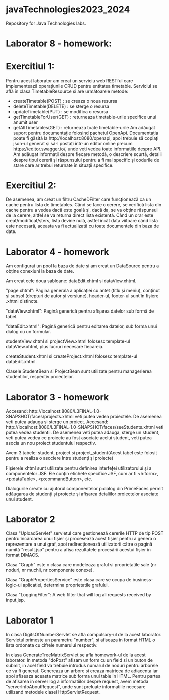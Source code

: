 # javaTechnologies2023_2024
Repository for Java Technologies labs.

# Laborator 8 - homework:
  # Exercitiul 1:
  
   Pentru acest laborator am creat un serviciu web RESTful care implementează operațiunile CRUD pentru entitatea timetable. Serviciul se află în clasa TimetableResource și are următoarele metode:
  - createTimetable(POST) : se creaza o noua resursa
  - deleteTimetable(DELETE) : se sterge o resursa
  - updateTimetable(PUT) : se modifica o resursa
  - getTimetableForUser(GET) : returneaza timetable-urile specifice unui anumit user
  - getAllTimetables(GET) : returneaza toate timetable-urile
      Am adăugat suport pentru documentație folosind pachetul OpenApi. Documentația poate fi găsită la http://localhost:8080/openapi, apoi trebuie să copiați json-ul generat și să-l postați într-un editor online precum https://editor.swagger.io/, unde veți vedea toate 
   informațiile despre API. Am adăugat informații despre fiecare metodă, o descriere scurtă, detalii despre tipul cererii și răspunsului pentru a fi mai specific și codurile de stare care ar trebui returnate în situații specifice.
  
  # Exercitiul 2:
  De asemenea, am creat un filtru CacheDFilter care funcționează ca un cache pentru lista de timetables. Când se face o cerere, se verifică lista din cache pentru a vedea dacă este goală și, dacă da, se va obține răspunsul de la cerere, altfel se va returna direct 
  lista existentă. Când un orar este creat/modificat/șters, lista devine nulă, astfel încât data viitoare când lista este necesară, aceasta va fi actualizată cu toate documentele din baza de date.

# Laborator 4 - homework

Am configurat un pool la baza de date și am creat un DataSource pentru a obține conexiuni la baza de date.

Am creat cele doua sabloane: dataEdit.xhtml si dataView.xhtml.

"page.xhtml": Pagina generală a aplicației cu antet (titlu și meniu), conținut și subsol (drepturi de autor și versiune). header-ul, footer-ul sunt în fișiere .xhtml distincte.

"dataView.xhtml": Pagină generică pentru afișarea datelor sub formă de tabel.

"dataEdit.xhtml": Pagină generică pentru editarea datelor, sub forma unui dialog cu un formular.

studentView.xhtml si projectView.xhtml folosesc template-ul dataView.xhtml, plus lucruri necesare fiecareia.

createStudent.xhtml si createProject.xhtml folosesc template-ul dataEdit.xhtml.

Clasele StudentBean si ProjectBean sunt utilizate pentru managerierea studentilor, respectiv proiectelor.

# Laborator 3 - homework

Accesand: http://localhost:8080/L3FINAL-1.0-SNAPSHOT/faces/projects.xhtml veti putea vedea proiectele. De asemenea veti putea adauga si sterge un proiect.
Accesand: http://localhost:8080/L3FINAL-1.0-SNAPSHOT/faces/seeStudents.xhtml veti putea vedea studentii. De asemenea veti putea adauga, sterge un student, veti putea vedea ce proiecte au fost asociate acelui student, veti putea asocia un nou proiect studentului respectiv.

Avem 3 tabele: student, project si project_student(Acest tabel este folosit pentru a realiza o asociere între studenți și proiecte)

Fișierele xhtml sunt utilizate pentru definirea interfeței utilizatorului și a componentelor JSF. Ele conțin etichete specifice JSF, cum ar fi <h:form>, <p:dataTable>, <p:commandButton>, etc.

Dialogurile create cu ajutorul componentelor p:dialog din PrimeFaces permit adăugarea de studenți și proiecte și afișarea detaliilor proiectelor asociate unui student.

# Laborator 2

Clasa "UploadServlet" servletul care gestionează cererile HTTP de tip POST pentru încărcarea unui fișier și procesează acest fișier pentru a genera o reprezentare a unui graf, apoi redirecționează utilizatorii către o pagină numită "result.jsp" pentru a afișa rezultatele procesării acestui fișier in format DIMACS.

Clasa "Graph" este o clasa care modeleaza graful si proprietatile sale (nr noduri, nr muchii, nr componente conexe).

Clasa "GraphPropertiesService" este clasa care se ocupa de business-logic-ul aplicatiei, determina proprietatile grafului.

Clasa "LoggingFilter": A web filter that will log all requests received by input.jsp.

# Laborator 1
In clasa DigitsOfNumberServlet se afla compulsory-ul de la acest laborator. Servletul primeste un parametru "number", si afiseaza in format HTML o lista ordonata cu cifrele numarului respectiv.

In clasa GenerateTreeMatrixServlet se afla homework-ul de la acest laborator. In metoda "doPost" afisam un form cu un field si un buton de submit, in acel field va trebuie introdus numarul de noduri pentru arborele ce va fi generat. Genereaza un arbore si creaza matricea de adiacenta iar apoi afiseaza aceasta matrice sub forma unul table in HTML. Pentru partea de afisarea in server log a informatiilor despre request, avem metoda "serverInfoAboutRequest", unde sunt preluate informatiile necesare utilizand metodele clasei HttpServletRequest. 
